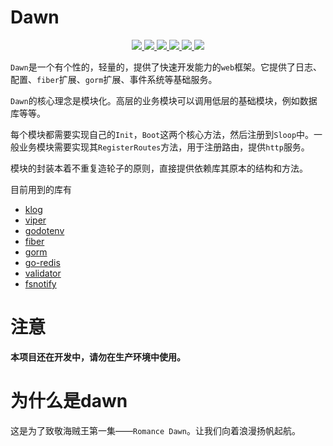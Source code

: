 # Dawn
<p align="center">
  <a href="https://pkg.go.dev/github.com/kiyonlin/dawn?tab=doc">
    <img src="https://img.shields.io/badge/%F0%9F%93%9A%20godoc-pkg-00ACD7.svg?color=00ACD7&style=flat">
  </a>
  <a href="https://goreportcard.com/report/github.com/kiyonlin/dawn">
    <img src="https://img.shields.io/badge/%F0%9F%93%9D%20goreport-A%2B-75C46B">
  </a>
  <a href="https://gocover.io/github.com/kiyonlin/dawn">
    <img src="https://img.shields.io/badge/%F0%9F%94%8E%20gocover-97.8%25-75C46B.svg?style=flat">
  </a>
  <a href="https://github.com/kiyonlin/dawn/actions?query=workflow%3ASecurity">
    <img src="https://img.shields.io/github/workflow/status/gofiber/fiber/Security?label=%F0%9F%94%91%20gosec&style=flat&color=75C46B">
  </a>
  <a href="https://github.com/kiyonlin/dawn/actions?query=workflow%3ATest">
    <img src="https://img.shields.io/github/workflow/status/gofiber/fiber/Test?label=%F0%9F%A7%AA%20tests&style=flat&color=75C46B">
  </a>
  <a>
    <img src="https://counter.gofiber.io/badge/kiyonlin/dawn">
  </a>
</p>

`Dawn`是一个有个性的，轻量的，提供了快速开发能力的`web`框架。它提供了日志、配置、`fiber`扩展、`gorm`扩展、事件系统等基础服务。

`Dawn`的核心理念是模块化。高层的业务模块可以调用低层的基础模块，例如数据库等等。

每个模块都需要实现自己的`Init`，`Boot`这两个核心方法，然后注册到`Sloop`中。一般业务模块需要实现其`RegisterRoutes`方法，用于注册路由，提供`http`服务。

模块的封装本着不重复造轮子的原则，直接提供依赖库其原本的结构和方法。

目前用到的库有
- [klog](https://github.com/kubernetes/klog)
- [viper](https://github.com/spf13/viper)
- [godotenv](https://github.com/joho/godotenv)
- [fiber](https://github.com/gofiber/fiber)
- [gorm](https://github.com/go-gorm/gorm)
- [go-redis](https://github.com/go-redis/redis)
- [validator](https://github.com/go-playground/validator)
- [fsnotify](https://github.com/fsnotify/fsnotify)

# 注意
**本项目还在开发中，请勿在生产环境中使用。**

# 为什么是dawn
这是为了致敬海贼王第一集——`Romance Dawn`。让我们向着浪漫扬帆起航。
